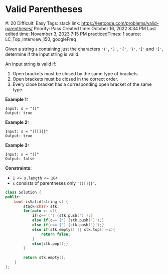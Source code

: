 # Valid Parentheses

#: 20
Difficult: Easy
Tags: stack
link: https://leetcode.com/problems/valid-parentheses/
Priority: Pass
Created time: October 16, 2022 8:34 PM
Last edited time: November 3, 2023 7:15 PM
practicedTimes: 1
source: LC_Top_Interview_150, googleFreq

Given a string `s` containing just the characters `'('`, `')'`, `'{'`, `'}'`, `'['` and `']'`, determine if the input string is valid.

An input string is valid if:

1. Open brackets must be closed by the same type of brackets.
2. Open brackets must be closed in the correct order.
3. Every close bracket has a corresponding open bracket of the same type.

**Example 1:**

```
Input: s = "()"
Output: true

```

**Example 2:**

```
Input: s = "()[]{}"
Output: true

```

**Example 3:**

```
Input: s = "(]"
Output: false

```

**Constraints:**

- `1 <= s.length <= 104`
- `s` consists of parentheses only `'()[]{}'`.

```cpp
class Solution {
public:
    bool isValid(string s) {
        stack<char> stk;
        for(auto c: s){
            if(c=='(') {stk.push(')');}
            else if(c=='[') {stk.push(']');}
            else if(c=='{') {stk.push('}');}
            else if(stk.empty() || stk.top()!=c){
                return false;
            }
            else{stk.pop();}
        }
        
        return stk.empty();
    }
};
```